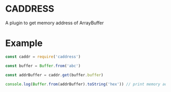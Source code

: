 # CADDRESS

A plugin to get memory address of ArrayBuffer

# Example

```javascript
const caddr = require('caddress')

const buffer = Buffer.from('abc')

const addrBuffer = caddr.get(buffer.buffer)

console.log(Buffer.from(addrBuffer).toString('hex')) // print memory address
```
